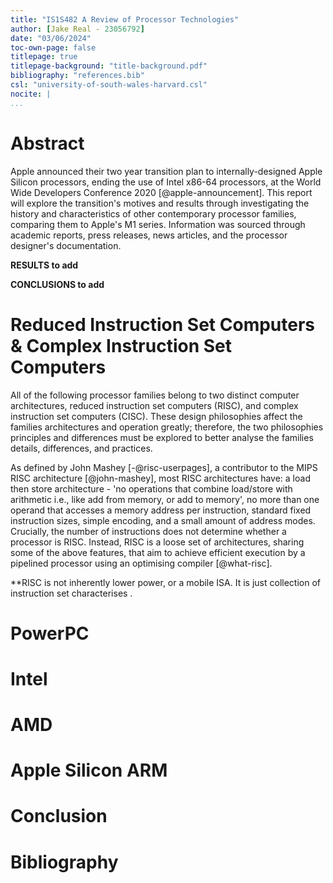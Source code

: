 ```yaml
---
title: "IS1S482 A Review of Processor Technologies"
author: [Jake Real - 23056792]
date: "03/06/2024"
toc-own-page: false
titlepage: true
titlepage-background: "title-background.pdf"
bibliography: "references.bib"
csl: "university-of-south-wales-harvard.csl"
nocite: |
...
```


# Abstract

Apple announced their two year transition plan to internally-designed Apple
Silicon processors, ending the use of Intel x86-64 processors, at the
World Wide Developers Conference 2020 [@apple-announcement]. This report will
explore the transition's motives and results through investigating
the history and characteristics of other contemporary processor families,
comparing them to Apple's M1 series. Information was sourced through academic
reports, press releases, news articles, and the processor designer's
documentation.

**RESULTS to add**

**CONCLUSIONS to add**

# Reduced Instruction Set Computers & Complex Instruction Set Computers

All of the following processor families belong to two distinct computer architectures,
reduced instruction set computers (RISC), and complex instruction set computers
(CISC). These design philosophies affect the families architectures and
operation greatly; therefore, the two philosophies principles and differences must
be explored to better analyse the families details, differences, and practices.

As defined by John Mashey [-@risc-userpages], a contributor to the MIPS RISC
architecture [@john-mashey], most RISC architectures have: a load then store
architecture - 'no operations that combine load/store with arithmetic i.e., like
add from memory, or add to memory', no more than one operand that accesses a
memory address per instruction, standard fixed instruction sizes, simple
encoding, and a small amount of address modes. Crucially, the number of
instructions does not determine whether a processor is RISC. Instead, RISC is
a loose set of architectures, sharing some of the above features, that aim to
achieve efficient execution by a pipelined processor using an optimising
compiler [@what-risc].

**RISC is not inherently lower power, or a mobile ISA. It is just collection of
instruction set characterises .

# PowerPC

# Intel

# AMD

# Apple Silicon ARM

# Conclusion

# Bibliography
